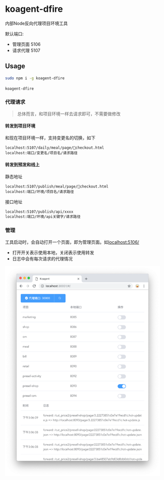 # koagent-dfire

内部Node反向代理项目环境工具

默认端口:

- 管理页面 5106
- 请求代理 5107

## Usage

```bash
sudo npm i -g koagent-dfire

koagent-dfire
```

### 代理请求

> 总体而言，和项目环境一样去请求即可，不需要做修改

#### 转发到项目环境

和现在项目环境一样，支持变更名的切换，如下

```txt
localhost:5107/daily/meal/page/checkout.html
localhost:端口/变更名/项目名/请求路径
```

#### 转发到预发和线上

静态地址

```txt
localhost:5107/publish/meal/page/checkout.html
localhost:端口/环境/项目名/请求路径
```

接口地址

```txt
localhost:5107/publish/api/xxxx
localhost:端口/环境/api关键字/请求路径
```

### 管理

工具启动时，会自动打开一个页面，即为管理页面。如[localhost:5106/](localhost:5106/)

- 打开开关表示使用本地，关闭表示使用转发
- 日志中会有每次请求的代理情况

![图片.png](https://raw.githubusercontent.com/cytle/koagent/master/packages/koagent-dfire/media/%E5%9B%BE%E7%89%87.png)
